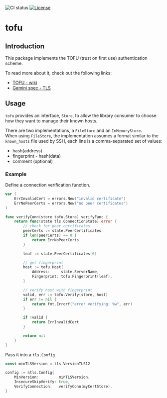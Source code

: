 
![CI status](https://github.com/aalbacetef/tofu/actions/workflows/ci.yml/badge.svg)   [![License](https://img.shields.io/badge/License-BSD_3--Clause-blue.svg)](https://opensource.org/licenses/BSD-3-Clause) 


# tofu

## Introduction

This package implements the TOFU (trust on first use) authentication scheme.

To read more about it, check out the following links:
 - [TOFU - wiki](https://en.wikipedia.org/wiki/Trust_on_first_use)
 - [Gemini spec - TLS](https://geminiprotocol.net/docs/specification.gmi#4-tls)


## Usage 

`tofu` provides an interface, `Store`, to allow the library consumer to 
choose how they want to manage their known hosts. 

There are two implementations, a `FileStore` and an `InMemoryStore`.  
When using `FileStore`, the implementation assumes a format similar to the 
`known_hosts` file used by SSH, each line is a comma-separated set of values:

- hash(address)
- fingerprint - hash(data)
- comment (optional)

### Example 

Define a connection verification function.

```go
var (
    ErrInvalidCert = errors.New("invalid certificate")
    ErrNoPeerCerts = errors.New("no peer certificates")
)

func verifyConn(store tofu.Store) verifyFunc {
	return func(state tls.ConnectionState) error {
        // check for peer certificates
        peerCerts := state.PeerCertificates
        if len(peerCerts) == 0 {
            return ErrNoPeerCerts
		}

        leaf := state.PeerCertificates[0]

        // get fingerprint
        host := tofu.Host{
            Address:     state.ServerName,
            Fingerprint: tofu.Fingerprint(leaf),
        }

        // verify host with fingerprint
        valid, err := tofu.Verify(store, host)
        if err != nil {
            return fmt.Errorf("error verifying: %w", err)
        }

        if !valid {
            return ErrInvalidCert
        }

        return nil
	}
}
```

Pass it into a `tls.Config` 

```go
const minTLSVersion = tls.VersionTLS12

config := &tls.Config{
	MinVersion:         minTLSVersion,
	InsecureSkipVerify: true,
	VerifyConnection:   verifyConn(myCertStore),
}
```
